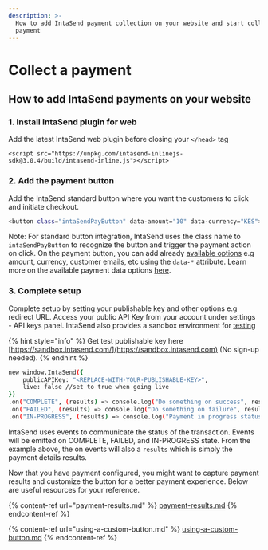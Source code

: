 ```yaml
---
description: >-
  How to add IntaSend payment collection on your website and start collecting
  payment
---
```


# Collect a payment

## How to add IntaSend payments on your website

### 1. Install IntaSend plugin for web

Add the latest IntaSend web plugin before closing your `</head>` tag

```
<script src="https://unpkg.com/intasend-inlinejs-sdk@3.0.4/build/intasend-inline.js"></script>
```

### 2. Add the payment button

Add the IntaSend standard button where you want the customers to click and initiate checkout.

```bash
<button class="intaSendPayButton" data-amount="10" data-currency="KES">Pay Now</button>
```

Note: For standard button integration, IntaSend uses the class name to `intaSendPayButton` to recognize the button and trigger the payment action on click. On the payment button, you can add already [available options](payment-data-parameters.md) e.g amount, currency, customer emails, etc using the `data-*` attribute. Learn more on the available payment data options [here](payment-data-parameters.md).

### 3. Complete setup

Complete setup by setting your publishable key and other options e.g redirect URL. Access your public API Key from your account under settings - API keys panel. IntaSend also provides a sandbox environment for [testing](../sandbox-and-live-environments.md)&#x20;

{% hint style="info" %}
Get test publishable key here [https://sandbox.intasend.com/](https://sandbox.intasend.com) (No sign-up needed).
{% endhint %}

```bash
new window.IntaSend({
    publicAPIKey: "<REPLACE-WITH-YOUR-PUBLISHABLE-KEY>",
    live: false //set to true when going live
})
.on("COMPLETE", (results) => console.log("Do something on success", results))
.on("FAILED", (results) => console.log("Do something on failure", results))
.on("IN-PROGRESS", (results) => console.log("Payment in progress status", results))
```

IntaSend uses events to communicate the status of the transaction. Events will be emitted on COMPLETE, FAILED, and IN-PROGRESS state. From the example above, the on events will also a `results` which is simply the payment details results.

Now that you have payment configured, you might want to capture payment results and customize the button for a better payment experience. Below are useful resources for your reference.

{% content-ref url="payment-results.md" %}
[payment-results.md](payment-results.md)
{% endcontent-ref %}

{% content-ref url="using-a-custom-button.md" %}
[using-a-custom-button.md](using-a-custom-button.md)
{% endcontent-ref %}

